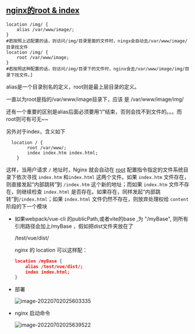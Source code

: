 ## [nginx的root & index](https://www.cnblogs.com/hahawgp/p/3790657.html)



```
location /img/ {
    alias /var/www/image/;
}
#若按照上述配置的话，则访问/img/目录里面的文件时，ningx会自动去/var/www/image/目录找文件
location /img/ {
    root /var/www/image;
}
#若按照这种配置的话，则访问/img/目录下的文件时，nginx会去/var/www/image/img/目录下找文件。] 
```

 alias是一个目录别名的定义，root则是最上层目录的定义。

一直以为root是指的/var/www/image目录下，应该 是 /var/www/image/img/ 

还有一个重要的区别是alias后面必须要用“/”结束，否则会找不到文件的。。。而root则可有可无~~

另外对于index，含义如下

```
  location / {
        root /var/www/;
        index index.htm index.html;
    }
```

这样，当用户请求 `/` 地址时，Nginx 就会自动在 [root](http://wiki.nginx.org/HttpCoreModule#root) 配置指令指定的文件系统目录下依次寻找 `index.htm` 和`index.html` 这两个文件。如果 `index.htm` 文件存在，则直接发起“内部跳转”到 `/index.htm` 这个新的地址；而如果 `index.htm` 文件不存在，则继续检查 `index.html` 是否存在。如果存在，同样发起“内部跳转”到`/index.html`；如果 `index.html` 文件仍然不存在，则放弃处理权给 `content` 阶段的下一个模块





- 如果webpack/vue-cli 的publicPath,或者vite的base ,为 "/myBase", 则所有引用路径会加上/myBase ，假如把dist文件夹放在了

  /test/vue/dist/

  nginx 的 location 可以这样配：

  ```json
  location /myBase {
      alias /test/vue/dist/;
      index index.html;
  }
  ```

  

- 部署

  

  ![image-20220702025603335](D:\Project\note\打包&部署\assets\image-20220702025603335.png)

- nginx 启动命令

  ![image-20220702025639522](D:\Project\note\打包&部署\assets\image-20220702025639522.png)